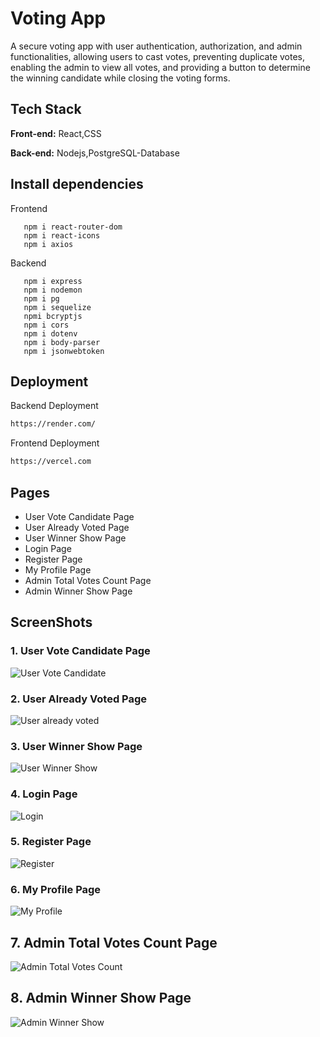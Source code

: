 # Voting App

A secure voting app with user authentication, authorization, and admin functionalities, allowing users to cast votes, preventing duplicate votes, enabling the admin to view all votes, and providing a button to determine the winning candidate while closing the voting forms.

## Tech Stack

**Front-end:** React,CSS

**Back-end:** Nodejs,PostgreSQL-Database

## Install dependencies

 Frontend
```
   npm i react-router-dom
   npm i react-icons
   npm i axios
```
 Backend
```
   npm i express
   npm i nodemon
   npm i pg
   npm i sequelize
   npmi bcryptjs
   npm i cors
   npm i dotenv
   npm i body-parser
   npm i jsonwebtoken
```
## Deployment

Backend Deployment
```bash
https://render.com/
```
Frontend Deployment
```bash
https://vercel.com
```

## Pages

-   User Vote Candidate Page
-   User Already Voted Page
-   User Winner Show Page
-   Login Page
-   Register Page
-   My Profile Page
-   Admin Total Votes Count Page
-   Admin Winner Show Page

## ScreenShots
### 1. User Vote Candidate Page
![User Vote Candidate](https://github.com/nitinkondhari03/Voting_App/assets/107460712/8fede8e7-0ad6-4cb0-b8c4-6b742ec21b05)

### 2. User Already Voted Page
![User already voted](https://github.com/nitinkondhari03/Voting_App/assets/107460712/77121e92-c463-4ad3-9f70-0999a2832d7e)

### 3. User Winner Show Page
![User Winner Show](https://github.com/nitinkondhari03/Voting_App/assets/107460712/e734e517-c977-4e80-a107-088e1691158d)

### 4. Login Page
![Login](https://github.com/nitinkondhari03/Voting_App/assets/107460712/15114fd4-c277-4764-acbe-2ecb7b12fe22)

### 5. Register Page
![Register](https://github.com/nitinkondhari03/Voting_App/assets/107460712/00df7d57-85b0-4909-a07f-f200dec9aa78)

### 6. My Profile Page
![My Profile](https://github.com/nitinkondhari03/Voting_App/assets/107460712/a5825549-b019-4724-8011-5466776e3f00)

## 7. Admin Total Votes Count Page
![Admin Total Votes Count](https://github.com/nitinkondhari03/Voting_App/assets/107460712/045fbdf1-8e4d-4372-9666-4bbd942b9d59)

## 8. Admin Winner Show Page
![Admin Winner Show ](https://github.com/nitinkondhari03/Voting_App/assets/107460712/f6ec8647-8531-4232-bfa2-4594f26033a2)

